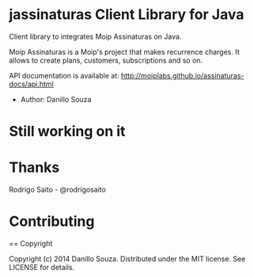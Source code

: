 jassinaturas Client Library for Java
============================================

Client library to integrates Moip Assinaturas on Java.

Moip Assinaturas is a Moip's project that makes recurrence charges. It allows to create plans, customers, subscriptions and so on.

API documentation is available at: http://moiplabs.github.io/assinaturas-docs/api.html


 - Author: Danillo Souza

Still working on it
====================

Thanks
====================

Rodrigo Saito - @rodrigosaito

Contributing
====================

== Copyright

Copyright (c) 2014 Danillo Souza. Distributed under the MIT license. See LICENSE for details.